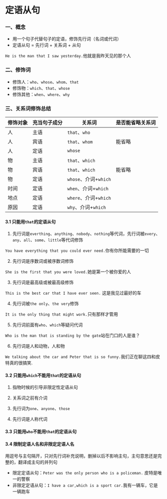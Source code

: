 # 定语从句

### 一、概念

- 用一个句子代替句子的定语，修饰先行词（名词或代词）
- 定语从句 = 先行词 + 关系词 + 从句

`He is the man that I saw yesterday.`他就是我昨天见的那个人

### 二、修饰词

- 修饰人：`who`、`whose`、`whom`、`that`
- 修饰物：`which`、`that`、`whose`
- 修饰其他：`when`、`where`、`why`

### 三、关系词修饰总结

修饰对象 | 充当句子成分 | 关系词 | 是否能省略关系词
---| --- | --- |---
人 | 主语 | `that`、`who` | 
人 | 宾语 | `that`、`whom` | 能省略
人 | 定语 | `whose` | 
物 | 主语 | `that`、`which` | 
物 | 宾语 | `that`、`which` | 能省略
物 | 定语 | `whose`、介词+`which` | 
时间 | 定语 | `when`、介词+`which` | 
地点 | 定语 | `where`、介词+`which` | 
原因 | 定语 | `why`、介词+`which` | 

#### 3.1 只能用`that`的定语从句

1. 先行词是`everthing`、`anything`、`nobody`、`nothing`等代词，先行词被`every`、`any`、`all`、`some`、`little`等代词修饰

`You have everything that you could ever need.`你有你所能需要的一切

2. 先行词是序数词或被序数词修饰

`She is the first that you were loved.`她是第一个被你爱的人

3. 先行词是最高级或被最高级修饰

`This is the best car that I have ever seen.` 这是我见过最好的车

4. 先行词被`the only`、`the very`修饰

`It is the only thing that might work.`只有那样才管用

5. 先行词前面有`who`、`which`等疑问代词

`Who is the man that is standing by the gate`站在门口的人是谁？

6. 先行词是人和动物，人和物

`We talking about the car and Peter that is so funny.`我们正在聊这四和皮特真的很搞笑.

#### 3.2 只能用`which`不能用`that`的定语从句

1. 指物时候的引导非限定性定语从句


2. 关系词之前有介词

3. 先行词为`one`、`anyone`、`those`

4. 先行词是人称代词

#### 3.3 只能用`who`不能用`that`的定语从句

#### 3.4 限制定语人名和非限定定语人名

用逗号与主句隔开，只对先行词补充说明，删掉以后不影响主句，主句意思还是完整的，翻译成主句的并列句

- 限定定语从句：`Peter was the only person who is a policeman.` 皮特是唯一的警察
- 非限定定语从句：`I have a car,which is a sport car.`我有一辆车，它是一辆跑车